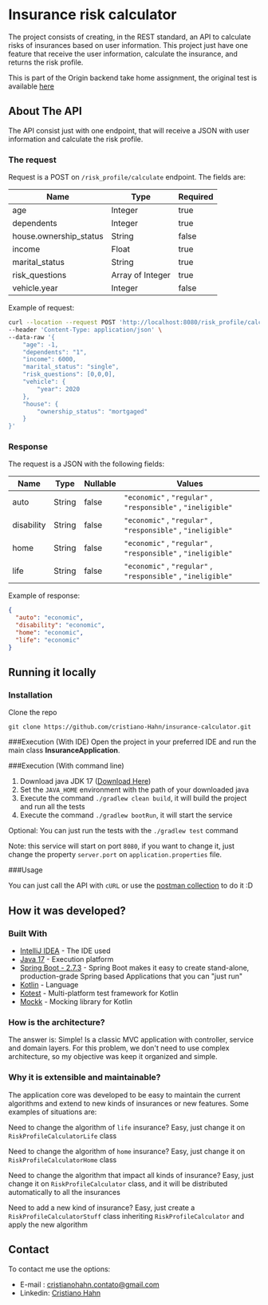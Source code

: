 # Insurance risk calculator
The project consists of creating, in the REST standard, an API to calculate risks of insurances based on user information. This project just have one feature that receive the user information, calculate the insurance, and returns the risk profile.

This is part of the Origin backend take home assignment, the original test is available [here](https://github.com/OriginFinancial/origin-backend-take-home-assignment#readme)  

## About The API

The API consist just with one endpoint, that will receive a JSON with user information and calculate the risk profile.

### The request
Request is a POST on  `/risk_profile/calculate`  endpoint. The fields are:

Name | Type | Required
--- | --- |---
age | Integer | true
dependents | Integer | true
house.ownership_status | String | false
income | Float | true
marital_status | String | true
risk_questions | Array of Integer | true
vehicle.year | Integer | false

Example of request:

```bash
curl --location --request POST 'http://localhost:8080/risk_profile/calculate' \
--header 'Content-Type: application/json' \
--data-raw '{
    "age": -1,
    "dependents": "1",
    "income": 6000,
    "marital_status": "single",
    "risk_questions": [0,0,0],
    "vehicle": {
        "year": 2020
    },
    "house": {
        "ownership_status": "mortgaged"
    }
}'
```

### Response
The request is a JSON with the following fields: 

Name | Type | Nullable | Values
--- | --- |--- |---
auto | String | false | `"economic"` , `"regular"` ,  `"responsible"` , `"ineligible"`
disability | String | false | `"economic"` , `"regular"` ,  `"responsible"` , `"ineligible"`
home | String | false | `"economic"` , `"regular"` ,  `"responsible"` , `"ineligible"`
life | String | false | `"economic"` , `"regular"` ,  `"responsible"` , `"ineligible"`

Example of response: 

```JSON
{
  "auto": "economic",
  "disability": "economic",
  "home": "economic",
  "life": "economic"
}
```

## Running it locally

### Installation
Clone the repo
```
git clone https://github.com/cristiano-Hahn/insurance-calculator.git
```

###Execution (With IDE)
Open the project in your preferred IDE and run the main class **InsuranceApplication**.

###Execution (With command line)
1. Download java JDK 17 ([Download Here](https://jdk.java.net/archive/))
2. Set the `JAVA_HOME` environment with the path of your downloaded java
3. Execute the command `./gradlew clean build`, it will build the project and run all the tests
4. Execute the command `./gradlew bootRun`, it will start the service

Optional: You can just run the tests with the `./gradlew test` command

Note: this service will start on port `8080`, if you want to change it, just change the property `server.port` on `application.properties` file.

###Usage

You can just call the API with `cURL` or use the  [postman collection](docs/Insurance_app.postman_collection.json)  to do it :D

## How it was developed?

### Built With
* [IntelliJ IDEA](https://www.jetbrains.com/pt-br/idea/) - The IDE used
* [Java 17](https://www.java.com/pt-BR/) - Execution platform
* [Spring Boot - 2.7.3](https://spring.io/projects/spring-boot) - Spring Boot makes it easy to create stand-alone, production-grade Spring based Applications that you can "just run"
* [Kotlin](https://kotlinlang.org/) - Language
* [Kotest](https://kotest.io/) - Multi-platform test framework for Kotlin
* [Mockk](https://mockk.io/) - Mocking library for Kotlin

### How is the architecture?
The answer is: Simple! Is a classic MVC application with controller, service and domain layers. For this problem, we don't need to use complex architecture, so my objective was keep it organized and simple.

### Why it is extensible and maintainable?
The application core was developed to be easy to maintain the current algorithms and extend to new kinds of insurances or new features. Some examples of situations are:

Need to change the algorithm of `life` insurance? Easy, just change it on `RiskProfileCalculatorLife` class

Need to change the algorithm of `home` insurance? Easy, just change it on `RiskProfileCalculatorHome` class

Need to change the algorithm that impact all kinds of insurance? Easy, just change it on `RiskProfileCalculator` class, and it will be distributed automatically to all the insurances

Need to add a new kind of insurance? Easy, just create a `RiskProfileCalculatorStuff` class inheriting `RiskProfileCalculator` and apply the new algorithm

## Contact

To contact me use the options:
* E-mail  : cristianohahn.contato@gmail.com
* Linkedin: [Cristiano Hahn](https://www.linkedin.com/in/cristiano-dall-agnol-hahn-78a386128/)